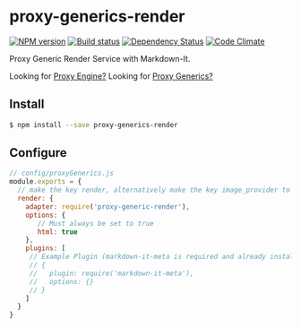 # proxy-generics-render

[![NPM version][npm-image]][npm-url]
[![Build status][ci-image]][ci-url]
[![Dependency Status][daviddm-image]][daviddm-url]
[![Code Climate][codeclimate-image]][codeclimate-url]

Proxy Generic Render Service with Markdown-It.

Looking for [Proxy Engine?](https://github.com/calistyle/trailpack-proxy-engine)
Looking for [Proxy Generics?](https://github.com/calistyle/trailpack-proxy-generics)

## Install

```sh
$ npm install --save proxy-generics-render
```

## Configure

```js
// config/proxyGenerics.js
module.exports = {
  // make the key render, alternatively make the key image_provider to be the default image provider 
  render: {
    adapter: require('proxy-generic-render'),
    options: {
       // Must always be set to true
       html: true
    },
    plugins: [
     // Example Plugin (markdown-it-meta is required and already installed)
     // {
     //   plugin: require('markdown-it-meta'),
     //   options: {}
     // }
    ]
  }
}
```

[npm-image]: https://img.shields.io/npm/v/proxy-generics-render.svg?style=flat-square
[npm-url]: https://npmjs.org/package/proxy-generics-render
[ci-image]: https://img.shields.io/circleci/project/github/CaliStyle/proxy-generics-render/master.svg
[ci-url]: https://circleci.com/gh/CaliStyle/proxy-generics-render/tree/master
[daviddm-image]: http://img.shields.io/david//trailpack-proxy-generics-render.svg?style=flat-square
[daviddm-url]: https://david-dm.org/CaliStyle/proxy-generics-render
[codeclimate-image]: https://img.shields.io/codeclimate/github/CaliStyle/proxy-generics-render.svg?style=flat-square
[codeclimate-url]: https://codeclimate.com/github/CaliStyle/proxy-generics-render

